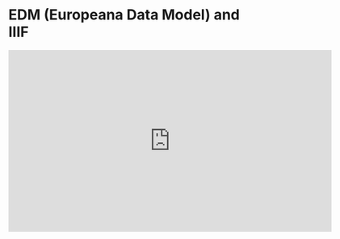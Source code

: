 # EDM (Europeana Data Model) and IIIF

 <p align="center"><iframe src="https://player.vimeo.com/video/716825132?h=f94b85a96a" width="640" height="360" frameborder="0"/></p>

### Learning Objectives
- Understand the basic concepts of EDM
- Make an EDM record for an image
- Understand the basics of the IIIF extension in EDM
- Make an EDM record with full IIIF extension
- Understand the basics of the Metis Sandbox
- Preview a record in the Metis Sandbox

## EDM

[EDM](https://pro.europeana.eu/page/edm-documentation), the Europeana Data Model, is a metadata model for aggregating content to the Europeana website. Most Europeana partners create their own metadata in a format which suits their cultural heritage organisation. They will then map that metadata format to EDM and transform it to make a new version of their metadata in EDM ready for publishing on the Europeana website. This process is normally completed with the help of an [aggregator](https://pro.europeana.eu/share-your-data/process). 

## EDM core classes

The most basic EDM record consists of 3 classes consisting of properties, where classes are linked together using rdf statements. 
These three classes are:

* `edm:ProvidedCHO` **A class representing the provided cultural heritage object.**
* `edm:WebResource` **A class for the web resource that is the digital surrogate of the cultural heritage object.**
* `ore:Aggregation` **A class that groups together the cultural heritage object with its digital surrogate.**

Each class starts with the “rdf:about” statement which is its identifier. This same identifier can be found within other classes as the content of an “rdf:resource” statement, thus linking the classes together.

Don't forget to add the xml declaration at the top of the record, the rdf:RDF container at the beginning and end of the record and the namespaces at the top before the first class begins. See the example below.

## EDM for images

A basic EDM record for a standard image file looks like this:

        <?xml version="1.0" encoding="UTF-8"?>
        <rdf:RDF xmlns:adms="http://www.w3.org/ns/adms#"
        xmlns:cc="http://creativecommons.org/ns#"
        xmlns:crm="http://www.cidoc-crm.org/rdfs/cidoc_crm/"
        xmlns:dc="http://purl.org/dc/elements/1.1/" 
        xmlns:dcterms="http://purl.org/dc/terms/"
        xmlns:doap="http://usefulinc.com/ns/doap#"
        xmlns:ebucore="http://www.ebu.ch/metadata/ontologies/ebucore/ebucore#" 
        xmlns:edm="http://www.europeana.eu/schemas/edm/" 
        xmlns:foaf="http://xmlns.com/foaf/0.1/" 
        xmlns:odrl="http://www.w3.org/ns/odrl/2/" 
        xmlns:ore="http://www.openarchives.org/ore/terms/" 
        xmlns:owl="http://www.w3.org/2002/07/owl#" 
        xmlns:rdaGr2="http://rdvocab.info/ElementsGr2/" 
        xmlns:rdf="http://www.w3.org/1999/02/22-rdf-syntax-ns#" 
        xmlns:rdfs="http://www.w3.org/2000/01/rdf-schema#" 
        xmlns:skos="http://www.w3.org/2004/02/skos/core#" 
        xmlns:svcs="http://rdfs.org/sioc/services#" 
        xmlns:wgs84="http://www.w3.org/2003/01/geo/wgs84_pos#" 
        xmlns:xalan="http://xml.apache.org/xalan">
            <edm:ProvidedCHO rdf:about="#example_direct_Image_4_IIIFTraining">
                <dcterms:created>1970</dcterms:created>
                <dc:title xml:lang="en">Image JPG Example IIIF Record Tier 4</dc:title>
                <dc:subject rdf:resource="http://vocab.getty.edu/aat/300020103"/>
                <dc:type rdf:resource="http://vocab.getty.edu/aat/300430220"/>
                <dcterms:isPartOf>Europeana Foundation IIIF Example Records</dcterms:isPartOf>
                <dc:format>photo</dc:format>
                <edm:type>IMAGE</edm:type>
                <edm:currentLocation rdf:resource="http://www.wikidata.org/entity/Q4093"/>
            </edm:ProvidedCHO>
            <edm:WebResource rdf:about="https://iiif.archivelab.org/iiif/img-0353/full/full/0/default.jpg">
                <edm:rights rdf:resource="http://creativecommons.org/publicdomain/mark/1.0/"/>
            </edm:WebResource>
            <ore:Aggregation rdf:about="#example_direct_Image_4_IIIFTraining_AGG">
                <edm:aggregatedCHO rdf:resource="#example_direct_Image_4_IIIFTraining"/>
                <edm:isShownBy rdf:resource="https://iiif.archivelab.org/iiif/img-0353/full/full/0/default.jpg"/>
                <edm:dataProvider>Europeana Foundation</edm:dataProvider>
                <edm:provider>Europeana Foundation</edm:provider>
                <edm:rights rdf:resource="http://creativecommons.org/publicdomain/mark/1.0/"/>
            </ore:Aggregation>
        </rdf:RDF>

Here you can see the rdf:about statements introducing each class and where these are found in other classes. 

- The rdf:about of the Provided CHO is the rdf:resource of the edm:aggregatedCHO property in the ore:Aggregation class.

- The rdf:about of the edm:WebResource class is the rdf:resource of the edm:isShownBy property in the ore:Aggregation class.


## IIIF to EDM Profile

IIIF images need some extra information in EDM. So an [extension to EDM](https://europeana.atlassian.net/wiki/spaces/EF/pages/2189262924/EDM+IIIF+EDM+classes+and+properties) was created which added an extra class and some extra properties.

### New properties and class

Two properties were added to the the edm:WebResource:
**svcs:has_service** (to point to the IIIF service) and **dcterms:isReferencedBy** (for the IIIF manifest).

The **svcs:Service** class was created to indicate the level of implementation, 
using the properties **dcterms:conformsTo** and **doap:implements**.

This is summarised below:

![Classes and properties used in the pattern](img/iiif_pattern.jpg)

The namespaces and ProvideCHO class remain as in standard EDM so there is no need to change these.

We will need to make one change to the ore:Aggregation class, one change to the edm:WebResource class, plus we need to add the two new properties to this class, and we need to create the new svcs:Service class.

**Let's do this in 5 steps!**

## EDM from a basic image to compliant IIIF in 5 Steps

### 1. Provide the IIIF Resource in the EDM WebResource class

Make sure that in the rdf:about of the WebResource class you provide the full IIIF link.
This is the link to the image you made in the first part of the training.

        <edm:WebResource rdf:about="https://iiif.archivelab.org/iiif/img-0353/full/full/0/default.jpg">

Remember to include the correct parameters: {scheme}://{server}{/prefix}/{identifier}/{region}/{size}/{rotation}/{quality}.{format}

For region and size use full, for rotation 0 and quality use default/native. 

You can scale down on size, which can save on the processing time, however if you are aiming to meet the top quality tier of the EPF ([Europeana Publishing Framework](https://pro.europeana.eu/post/publishing-framework)) then you must ensure the resulting size is still 0.95 megapixels (950,000 pixels) in size. You can check this by copying the url you want to check in the browser and inspecting the properties.

All image links should be served via **https**.

### 2. Flag the WebResource as IIIF compliant

Next in the WebResource class you want to flag that the link you added is compliant with IIIF. 

To do this you add the base of the image URL into the has_service property: 
          
          <svcs:has_service rdf:resource="https://iiif.archivelab.org/iiif/img-0353"/>

In the IIIF syntax the base URL is the {scheme}://{server}{/prefix}/{identifier} part.

### 3. Provide access to a IIIF manifest

The next step is to provide access to the IIIF manifest.

We do this by adding the property isReferencedBy as so:

         <dcterms:isReferencedBy rdf:resource="https://iiif-test.github.io/Jan2022/manifests/manifest.json"/>

The link usually ends .json and should resolve in the manifest for the item which is the subject of the EDM record. The first image in the manifest should be the same as the isShownBy in the aggregation class and the rdf:about of the WebResource class. If there are any errors then the image will not display in the Europeana portal.

This is what the WebResource class now looks like:

        <edm:WebResource rdf:about="https://iiif.archivelab.org/iiif/img-0353/full/full/0/default.jpg">
                <dcterms:isReferencedBy rdf:resource="https://iiif-test.github.io/Jan2022/manifests/manifest.json"/>
                <svcs:has_service rdf:resource="https://iiif.archivelab.org/iiif/img-0353"/>
                <edm:rights rdf:resource="http://creativecommons.org/publicdomain/zero/1.0/"/>
        </edm:WebResource>

### 4. Update the isShownBy link ore:Aggregation class

Before we create the last class and complete the final step, we will update the isShownBy of the ore:Aggregation class to match the rdf:about of the WebResource class and the first image of the json manifest.

This is what the ore:Aggregation class now looks like:

            <ore:Aggregation rdf:about="#example_direct_Image_4_IIIFTraining_AGG">
                <edm:aggregatedCHO rdf:resource="#example_direct_Image_4_IIIFTraining"/>
                <edm:isShownBy rdf:resource="https://iiif.archivelab.org/iiif/img-0353/full/full/0/default.jpg"/>
                <edm:dataProvider>Europeana Foundation</edm:dataProvider>
                <edm:provider>Europeana Foundation</edm:provider>
                <edm:rights rdf:resource="http://creativecommons.org/publicdomain/mark/1.0/"/>
            </ore:Aggregation>

### 5. Indicate the level of IIIF compliance by adding the new svcs:Service class

Create a new class using the <svcs:has_service rdf:resource="https://iiif.archivelab.org/iiif/img-0353"/> reference from the has_service property in the WebResource class.

Use it to begin the new class like so: 

            <svcs:Service rdf:about="https://iiif.archivelab.org/iiif/img-0353">

Add the following two properties to the class: 

        <dcterms:conformsTo rdf:resource="http://iiif.io/api/image"/>
        <doap:implements rdf:resource="http://iiif.io/api/image/2/level2.json"/>
        
The dcterms:conforms to property is always the same and never changes. The level in doap:implements may change depending on the level of implementation, however, the only change you can anticipate between different records in the same dataset will be the item identifier in the URL.

Finally, close off your new class.

The whole thing will look like this:

    <svcs:Service rdf:about="https://iiif.archivelab.org/iiif/img-0353">
        <dcterms:conformsTo rdf:resource="http://iiif.io/api/image"/>
        <doap:implements rdf:resource="http://iiif.io/api/image/2/level2.json"/>
    </svcs:Service>

## Example Record

The example record has now been extended:

        <?xml version="1.0" encoding="UTF-8"?>
        <rdf:RDF xmlns:adms="http://www.w3.org/ns/adms#"
        xmlns:cc="http://creativecommons.org/ns#"
        xmlns:crm="http://www.cidoc-crm.org/rdfs/cidoc_crm/"
        xmlns:dc="http://purl.org/dc/elements/1.1/" 
        xmlns:dcterms="http://purl.org/dc/terms/"
        xmlns:doap="http://usefulinc.com/ns/doap#"
        xmlns:ebucore="http://www.ebu.ch/metadata/ontologies/ebucore/ebucore#" 
        xmlns:edm="http://www.europeana.eu/schemas/edm/" 
        xmlns:foaf="http://xmlns.com/foaf/0.1/" 
        xmlns:odrl="http://www.w3.org/ns/odrl/2/" 
        xmlns:ore="http://www.openarchives.org/ore/terms/" 
        xmlns:owl="http://www.w3.org/2002/07/owl#" 
        xmlns:rdaGr2="http://rdvocab.info/ElementsGr2/" 
        xmlns:rdf="http://www.w3.org/1999/02/22-rdf-syntax-ns#" 
        xmlns:rdfs="http://www.w3.org/2000/01/rdf-schema#" 
        xmlns:skos="http://www.w3.org/2004/02/skos/core#" 
        xmlns:svcs="http://rdfs.org/sioc/services#" 
        xmlns:wgs84="http://www.w3.org/2003/01/geo/wgs84_pos#" 
        xmlns:xalan="http://xml.apache.org/xalan">
            <edm:ProvidedCHO rdf:about="#example_direct_Image_4_IIIFTraining">
                <dcterms:created>1970</dcterms:created>
                <dc:title xml:lang="en">Image JPG Example IIIF Record Tier 4</dc:title>
                <dc:subject rdf:resource="http://vocab.getty.edu/aat/300020103"/>
                <dc:type rdf:resource="http://vocab.getty.edu/aat/300430220"/>
                <dcterms:isPartOf>Europeana Foundation IIIF Example Records</dcterms:isPartOf>
                <dc:format>photo</dc:format>
                <edm:type>IMAGE</edm:type>
                <edm:currentLocation rdf:resource="http://www.wikidata.org/entity/Q4093"/>
            </edm:ProvidedCHO>
            <edm:WebResource rdf:about="https://iiif.archivelab.org/iiif/img-0353/full/full/0/default.jpg">
                <dcterms:isReferencedBy rdf:resource="https://iiif-test.github.io/Jan2022/manifests/manifest.json"/>
                <svcs:has_service rdf:resource="https://iiif.archivelab.org/iiif/img-0353"/>
                <edm:rights rdf:resource="http://creativecommons.org/publicdomain/zero/1.0/"/>
            </edm:WebResource>
            <ore:Aggregation rdf:about="#example_direct_Image_4_IIIFTraining_AGG">
                <edm:aggregatedCHO rdf:resource="#example_direct_Image_4_IIIFTraining"/>
                <edm:isShownBy rdf:resource="https://iiif.archivelab.org/iiif/img-0353/full/full/0/default.jpg"/>
                <edm:dataProvider>Europeana Foundation</edm:dataProvider>
                <edm:provider>Europeana Foundation</edm:provider>
                <edm:rights rdf:resource="http://creativecommons.org/publicdomain/mark/1.0/"/>
            </ore:Aggregation>
            <svcs:Service rdf:about="https://iiif.archivelab.org/iiif/img-0353">
                <dcterms:conformsTo rdf:resource="http://iiif.io/api/image"/>
                <doap:implements rdf:resource="http://iiif.io/api/image/2/level2.json"/>
            </svcs:Service>
        </rdf:RDF>

* N.B. Make sure that you have enabled CORS, Cross Origin Resource Sharing to enable Europeana to display the images (CORS->security feature for browsers)

## IIIF to EDM Profile

* If you would like to read more you can check out our extension on the [knowledge base](https://europeana.atlassian.net/wiki/spaces/EF/pages/2189262924/EDM+IIIF+EDM+classes+and+properties). Here the Pattern, classes and properties used are repeated with complete examples 

## Try it out!

To help you to create an EDM file with the IIIF extension you can go to the [edm-iiif template file](https://docs.google.com/document/d/1dtRSsQwT4KL8F0dLaTG8h8K0Pb65sbj4tecA9V2L3g4/edit). You can copy in your own metadata (we included the most basic properties but you can add your own) including the new IIIF image link and manifest link. Please also make sure to change the rdf:about of the Provided CHO to something unique.

Template Key:
```
* Yellow: insert the base link to the item in the repository that you created in part 1 of this workshop.
* Pink: insert the link to your new manifest.
* Green: insert your metadata (or leave the default.)
* Orange: insert your rights statements (Make sure your rights statements are valid, if you are unsure, leave the default.)
```

## Double check time

Checklist for common errors
1. Are the links to the main image **all the same** (in isShownBy, rdf:about of the WebResource, and inside the manifest)?
2. Is the base link of the IIIF service the same as the main image link (base link / identifier)?
3. Are all the images served via **https**?
4. Are the two links in the two properties of the svcs:service class **http** links?
5. Do all the links resolve (check the images and the manifest)?


## Save your new record

Once you have finished and double checked your gdoc record then you can copy and paste the code into an xml editor or into notepad (in Windows Accessories on a PC) and:

* Save as .xml

Then:

* Create a folder and put the file in it (make sure the name of the file and the folder do not contain illegal characters - e.g. use CamelCase or underscores)
* Zip the folder

In the next section we will show you how to upload the record into the Metis Sandbox to see what it will look like in Europeana.
